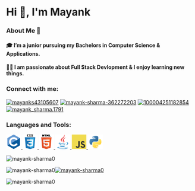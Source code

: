 <h1 align="left">Hi 👋, I'm Mayank</h1>
<h3 align="left">About Me 🚀</h3>
<h4 align="left">🎓 I’m  a junior pursuing my Bachelors in Computer Science & Applications.</h4>
<h4 align="left">👨‍💻 I am passionate about Full Stack Devlopment & I enjoy learning new things.</h4>

<h3 align="left">Connect with me:</h3>
<p align="left">
<a href="https://twitter.com/mayanks43105607" target="blank"><img align="center" src="https://raw.githubusercontent.com/rahuldkjain/github-profile-readme-generator/master/src/images/icons/Social/twitter.svg" alt="mayanks43105607" height="30" width="40" /></a>
<a href="https://linkedin.com/in/mayank-sharma-362272203" target="blank"><img align="center" src="https://raw.githubusercontent.com/rahuldkjain/github-profile-readme-generator/master/src/images/icons/Social/linked-in-alt.svg" alt="mayank-sharma-362272203" height="30" width="40" /></a>
<a href="https://fb.com/100004251182854" target="blank"><img align="center" src="https://raw.githubusercontent.com/rahuldkjain/github-profile-readme-generator/master/src/images/icons/Social/facebook.svg" alt="100004251182854" height="30" width="40" /></a>
<a href="https://instagram.com/mayank_sharma.1791" target="blank"><img align="center" src="https://raw.githubusercontent.com/rahuldkjain/github-profile-readme-generator/master/src/images/icons/Social/instagram.svg" alt="mayank_sharma.1791" height="30" width="40" /></a>
</p>

<h3 align="left">Languages and Tools:</h3>
<p align="left"> <a href="https://www.cprogramming.com/" target="_blank"> <img src="https://raw.githubusercontent.com/devicons/devicon/master/icons/c/c-original.svg" alt="c" width="40" height="40"/> </a> <a href="https://www.w3schools.com/css/" target="_blank"> <img src="https://raw.githubusercontent.com/devicons/devicon/master/icons/css3/css3-original-wordmark.svg" alt="css3" width="40" height="40"/> </a> <a href="https://www.w3.org/html/" target="_blank"> <img src="https://raw.githubusercontent.com/devicons/devicon/master/icons/html5/html5-original-wordmark.svg" alt="html5" width="40" height="40"/> </a> <a href="https://www.java.com" target="_blank"> <img src="https://raw.githubusercontent.com/devicons/devicon/master/icons/java/java-original.svg" alt="java" width="40" height="40"/> </a> <a href="https://developer.mozilla.org/en-US/docs/Web/JavaScript" target="_blank"> <img src="https://raw.githubusercontent.com/devicons/devicon/master/icons/javascript/javascript-original.svg" alt="javascript" width="40" height="40"/> </a> <a href="https://www.python.org" target="_blank"> <img src="https://raw.githubusercontent.com/devicons/devicon/master/icons/python/python-original.svg" alt="python" width="40" height="40"/> </a> </p>

<p>&nbsp;<img align="left" src="https://github-readme-stats.vercel.app/api?username=mayank-sharma0&show_icons=true&locale=en" alt="mayank-sharma0" /></p>

<p><img align="left" src="https://github-readme-streak-stats.herokuapp.com/?user=mayank-sharma0&" alt="mayank-sharma0" /></p>

<p align="left"> <a href="https://github.com/ryo-ma/github-profile-trophy"><img src="https://github-profile-trophy.vercel.app/?username=mayank-sharma0" alt="mayank-sharma0" /></a> </p>

<p align="left"> <img src="https://komarev.com/ghpvc/?username=mayank-sharma0&label=Profile%20views&color=0e75b6&style=flat" alt="mayank-sharma0" /> </p>
